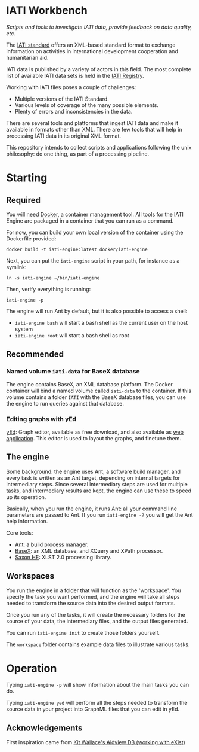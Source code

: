 # IATI Workbench

_Scripts and tools to investigate IATI data, provide feedback on data quality,
etc._

The [IATI standard](http://iatistandard.org) offers an XML-based standard format
to exchange information on activities in international development cooperation
and humanitarian aid.

IATI data is published by a variety of actors in this field. The most complete
list of available IATI data sets is held in the [IATI Registry](http://iatiregistry.org).

Working with IATI files poses a couple of challenges:

 *  Multiple versions of the IATI Standard.
 *  Various levels of coverage of the many possible elements.
 *  Plenty of errors and inconsistencies in the data.

There are several tools and platforms that ingest IATI data and make it
available in formats other than XML. There are few tools that will help in
processing IATI data in its original XML format.

This repository intends to collect scripts and applications following the unix
philosophy: do one thing, as part of a processing pipeline.

# Starting

## Required

You will need [Docker](http://docker.io/), a container management tool.
All tools for the IATI Engine are packaged in a container that you can run as a command.

For now, you can build your own local version of the container using the
Dockerfile provided:

`docker build -t iati-engine:latest docker/iati-engine`

Next, you can put the `iati-engine` script in your path,
for instance as a symlink:

`ln -s iati-engine ~/bin/iati-engine`

Then, verify everything is running:

`iati-engine -p`

The engine will run Ant by default, but it is also possible to access a shell:

* `iati-engine bash` will start a bash shell as the current user on the host system
* `iati-engine root` will start a bash shell as root

## Recommended

### Named volume `iati-data` for BaseX database

The engine contains BaseX, an XML database platform. The Docker container will
bind a named volume called `iati-data` to the container. If this volume contains
a folder `IATI` with the BaseX database files, you can use the engine to run
queries against that database.

### Editing graphs with yEd

[yEd](http://www.yworks.com/products/yed): Graph editor, available as free
download, and also available as
[web application](http://www.yworks.com/products/yed-live). This editor is
used to layout the graphs, and finetune them.

## The engine

Some background: the engine uses Ant, a software build manager, and every
task is written as an Ant target, depending on internal targets for
intermediary steps. Since several intermediary steps are used for multiple
tasks, and intermediary results are kept, the engine can use these to
speed up its operation.

Basically, when you run the engine, it runs Ant: all your command line
parameters are passed to Ant. If you run `iati-engine -?` you will get
the Ant help information.

Core tools:

*  [Ant](http://ant.apache.org/): a build process manager.
*  [BaseX](http://basex.org): an XML database, and XQuery and XPath processor.
*  [Saxon HE](http://www.saxonica.com/download/opensource.xml):
 XLST 2.0 processing library.


## Workspaces

You run the engine in a folder that will function as the 'workspace'.
You specify the task you want performed, and the engine will take all steps
needed to transform the source data into the desired output formats.

Once you run any of the tasks, it will create the necessary folders
for the source of your data, the intermediary files, and the output
files generated.

You can run `iati-engine init` to create those folders yourself.

The `workspace` folder contains example data files to illustrate various tasks.

# Operation

Typing `iati-engine -p` will show information about the main tasks you can do.

Typing `iati-engine yed` will perform all the steps needed to transform
the source data in your project into GraphML files that you can edit in yEd.

## Acknowledgements

First inspiration came from [Kit Wallace's Aidview DB (working with eXist)](https://github.com/KitWallace/AIDVIEW-DB)

